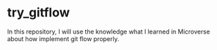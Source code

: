 # try_gitflow
In this repository, I will use the knowledge what I learned in Microverse about how implement git flow properly.
